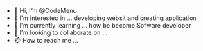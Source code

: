 - 👋 Hi, I’m @CodeMenu
- 👀 I’m interested in ...  developing websit and creating application
- 🌱 I’m currently learning ... how be become Sofware developer
- 💞️ I’m looking to collaborate on ...
- 📫 How to reach me ...

<!---
CodeMenu/CodeMenu is a ✨ special ✨ repository because its `README.md` (this file) appears on your GitHub profile.
You can click the Preview link to take a look at your changes.
--->
